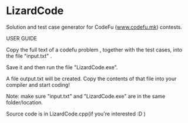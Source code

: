 # LizardCode
Solution and test case generator for CodeFu (www.codefu.mk) contests.

USER GUIDE

Copy the full text of a codefu problem , together with the test cases,
into the file "input.txt" . 

Save it and then run the file "LizardCode.exe". 

A file output.txt will be created. Copy the contents of that file into
your compiler and start coding!

Note: make sure "input.txt" and "LizardCode.exe" are in the same 
folder/location.

Source code is in LizardCode.cpp(if you're interested :D )

